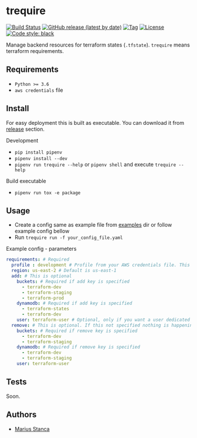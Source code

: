 # trequire

[![Build Status](https://travis-ci.com/wmariuss/trequire.svg?branch=master)](https://travis-ci.com/wmariuss/trequire)
[![GitHub release (latest by date)](https://img.shields.io/github/v/release/wmariuss/trequire)](https://github.com/wmariuss/trequire/releases)
[![Tag](https://img.shields.io/github/v/tag/wmariuss/trequire)](https://github.com/wmariuss/trequire/tags)
[![License](https://img.shields.io/github/license/wmariuss/trequire)](https://github.com/wmariuss/trequire/blob/master/LICENSE)
[![Code style: black](https://img.shields.io/badge/code%20style-black-000000.svg)](https://github.com/psf/black)

Manage backend resources for terraform states (`.tfstate`). `trequire` means terraform requirements.

## Requirements

* `Python >= 3.6`
* `aws credentials` file

## Install

For easy deployment this is built as executable. You can download it from [release](https://github.com/wmariuss/trequire/releases) section.

Development

* `pip install pipenv`
* `pipenv install --dev`
* `pipenv run trequire --help` or `pipenv shell` and execute `trequire --help`

Build executable

* `pipenv run tox -e package`

## Usage

* Create a config same as example file from [examples](examples) dir or follow example config bellow
* Run `trequire run -f your_config_file.yaml`

Example config - parameters

```yaml
requirements: # Required
  profile : development # Profile from your AWS credentials file. This is required, if this is not specified default profile is used
  region: us-east-2 # Default is us-east-1
  add: # This is optional
    buckets: # Required if add key is specified
      - terraform-dev
      - terraform-staging
      - terraform-prod
    dynamodb: # Required if add key is specified
      - terraform-states
      - terraform-dev
    user: terraform-user # Optional, only if you want a user dedicated for Terraform
  remove: # This is optional. If this not specified nothing is happening
    buckets: # Required if remove key is specified
      - terraform-dev
      - terraform-staging
    dynamodb: # Required if remove key is specified
      - terraform-dev
      - terraform-staging
    user: terraform-user
```

## Tests

Soon.

## Authors

* [Marius Stanca](mailto:me@marius.xyz)
